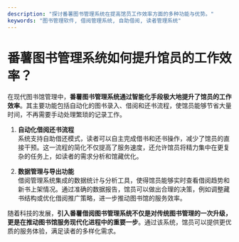 ```yaml
---
description: "探讨番薯图书管理系统在提高馆员工作效率方面的多种功能与优势。"
keywords: "图书管理软件, 借阅管理系统, 自助借阅, 读者管理系统"
---
```

# 番薯图书管理系统如何提升馆员的工作效率？

在现代图书馆管理中，**番薯图书管理系统通过智能化手段极大地提升了馆员的工作效率**。其主要功能包括自动化的图书录入、借阅和还书流程，使馆员能够节省大量时间，不再需要手动处理繁琐的记录工作。

1. **自动化借阅还书流程**  
   系统支持自助借还模式，读者可以自主完成借书和还书操作，减少了馆员的直接干预。这一流程的简化不仅提高了服务速度，还允许馆员将精力集中在更复杂的任务上，如读者的需求分析和馆藏优化。

2. **数据管理与导出功能**  
   借阅管理系统集成的数据统计与分析工具，使得馆员能够实时查看借阅趋势和新书上架情况。通过准确的数据报告，馆员可以做出合理的决策，例如调整藏书结构或优化借阅推广策略，进一步推动图书馆的服务效率。

随着科技的发展，**引入番薯借阅图书管理系统不仅是对传统图书管理的一次升级，更是在推动图书馆服务现代化进程中的重要一步**。通过该系统，馆员可以提供更优质的服务体验，满足读者的多样化需求。
